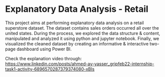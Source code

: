 # Explanatory Data Analysis - Retail
This project aims at performing explanatory data analysis on a retail superstore dataset. The dataset contains sales orders occurred all over the united states.
During the process, we explored the data structure & content, manipulated and analyzed it using python and jupyter notebook. Finally, we visualized the cleaned dataset by creating an informative & interactive two-page dashboard using Power BI.

Check the explanation video through: https://www.linkedin.com/posts/ahmed-ay-yasser_gripfeb22-internship-task1-activity-6896570287379374080-xBIs 
